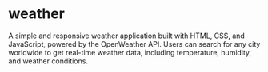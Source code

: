 # weather
A simple and responsive weather application built with HTML, CSS, and JavaScript, powered by the OpenWeather API. Users can search for any city worldwide to get real-time weather data, including temperature, humidity, and weather conditions.
